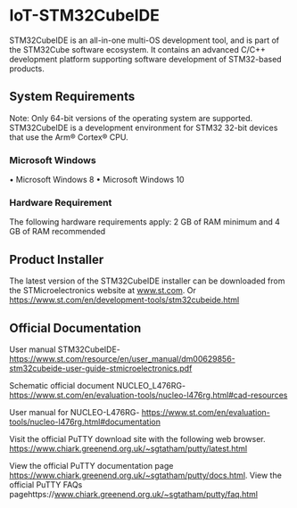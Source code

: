 # IoT-STM32CubeIDE
STM32CubeIDE is an all-in-one multi-OS development tool, and is part of the STM32Cube software ecosystem. It contains an
advanced C/C++ development platform supporting software development of STM32-based products.

## System Requirements
Note: Only 64-bit versions of the operating system are supported.
STM32CubeIDE is a development environment for STM32 32-bit devices that use the Arm® Cortex® CPU.

### Microsoft Windows
•	Microsoft Windows 8
•	Microsoft Windows 10

### Hardware Requirement
The following hardware requirements apply: 
2 GB of RAM minimum and 
4 GB of RAM recommended 

## Product Installer
The latest version of the STM32CubeIDE installer can be downloaded from the STMicroelectronics website at www.st.com.
Or https://www.st.com/en/development-tools/stm32cubeide.html

## Official Documentation
User manual STM32CubeIDE- https://www.st.com/resource/en/user_manual/dm00629856-stm32cubeide-user-guide-stmicroelectronics.pdf

Schematic official document NUCLEO_L476RG- https://www.st.com/en/evaluation-tools/nucleo-l476rg.html#cad-resources

User manual for NUCLEO-L476RG- https://www.st.com/en/evaluation-tools/nucleo-l476rg.html#documentation

Visit the official PuTTY download site with the following web browser.
https://www.chiark.greenend.org.uk/~sgtatham/putty/latest.html

View the official PuTTY documentation page https://www.chiark.greenend.org.uk/~sgtatham/putty/docs.html.
View the official PuTTY FAQs pagehttps://www.chiark.greenend.org.uk/~sgtatham/putty/faq.html
